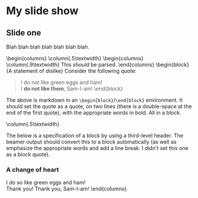 # My slide show

## Slide one

Blah blah blah blah blah blah blah.

\begin{columns}
\column{.5\textwidth}
\begin{columns}
\column{.9\textwidth}
This *should* be parsed.
\end{columns}
\begin{block}{A statement of dislike}
Consider the following quote:

> I do not like green eggs and ham!  
> I **do not like them**, Sam-I-am!
\end{block}

The above is markdown in an `\begin{block}`/`\end{block}` environment.
It should set the quote as a quote, on two lines (there is a double-space at the end of the first quote), with the appropriate words in bold. All in a block.


\column{.5\textwidth}

The below is a specification of a block by using a third-level header. The beamer output should convert this to a block automatically (as well as emphasize the appropriate words and add a line break. I didn't set this one as a block quote).

### A change of heart
I *do* so like green eggs and ham!  
Thank you! Thank you, Sam-I-am!
\end{columns}
